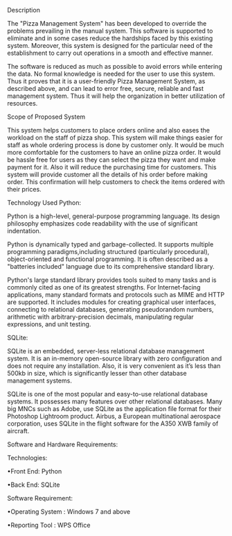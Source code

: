 Description

The "Pizza Management System" has been developed to override the  problems prevailing in the manual system. This software is supported to eliminate and in some cases reduce the hardships faced by this existing system. Moreover, this system is designed for the particular need of the establishment to carry out operations in a smooth and  effective manner.

The software is reduced as much as possible to avoid errors while  entering the data. No formal knowledge is needed for the user to use  this system. Thus it proves that it is a user-friendly Pizza Management  System, as described above, and can lead to error free, secure, reliable  and fast management system. Thus it will help the organization in  better utilization of resources.

Scope of Proposed System

This system helps customers to place orders online and also eases the workload on the staff of pizza shop. This system will make things easier for staff as whole ordering process is done by customer only.
It would be much more comfortable for the customers to have an online pizza order. It would be hassle free for users as they can select the pizza they want and make payment for it. Also it will reduce the purchasing time for customers.
This system will provide customer all the details of his order before making order. This confirmation will help customers to check the items ordered with their prices.

Technology Used
Python:

Python is a high-level, general-purpose programming language. Its design philosophy emphasizes code readability with the use of significant indentation.

Python is dynamically typed and garbage-collected. It supports multiple programming paradigms,including structured (particularly procedural), object-oriented and functional programming. It is often described as a "batteries included" language due to its comprehensive standard library.

Python's large standard library provides tools suited to many tasks and is commonly cited as one of its greatest strengths. For Internet-facing applications, many standard formats and protocols such as MIME and HTTP are supported. It includes modules for creating graphical user interfaces, connecting to relational databases, generating pseudorandom numbers, arithmetic with arbitrary-precision decimals, manipulating regular expressions, and unit testing.

SQLite:

SQLite is an embedded, server-less relational database management system. It is an in-memory open-source library with zero configuration and does not require any installation. Also, it is very convenient as it’s less than 500kb in size, which is significantly lesser than other database management systems.

SQLite is one of the most popular and easy-to-use relational database systems. It possesses many features over other relational databases. Many big MNCs such as Adobe, use SQLite as the application file format for their Photoshop Lightroom product. Airbus, a European multinational aerospace corporation, uses SQLite in the flight software for the A350 XWB family of aircraft. 

Software and Hardware Requirements:

Technologies:

•Front End: Python

•Back End: SQLite

Software Requirement:

•Operating System : Windows 7 and above

•Reporting Tool : WPS Office

